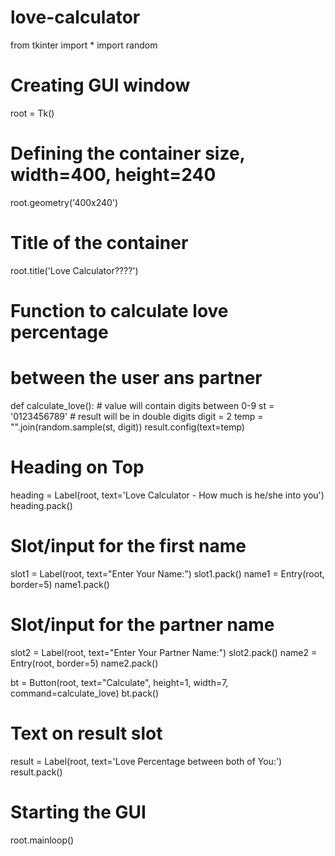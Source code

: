 # love-calculator
from tkinter import *
import random
# Creating GUI window
root = Tk()
# Defining the container size, width=400, height=240
root.geometry('400x240')
# Title of the container
root.title('Love Calculator????')

# Function to calculate love percentage
# between the user ans partner


def calculate_love():
	# value will contain digits between 0-9
	st = '0123456789'
	# result will be in double digits
	digit = 2
	temp = "".join(random.sample(st, digit))
	result.config(text=temp)


# Heading on Top
heading = Label(root, text='Love Calculator - How much is he/she into you')
heading.pack()

# Slot/input for the first name
slot1 = Label(root, text="Enter Your Name:")
slot1.pack()
name1 = Entry(root, border=5)
name1.pack()

# Slot/input for the partner name
slot2 = Label(root, text="Enter Your Partner Name:")
slot2.pack()
name2 = Entry(root, border=5)
name2.pack()

bt = Button(root, text="Calculate", height=1,
			width=7, command=calculate_love)
bt.pack()

# Text on result slot
result = Label(root, text='Love Percentage between both of You:')
result.pack()

# Starting the GUI
root.mainloop()
